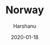 ---
author: "Harshanu"
title: "Norway"
date: 2020-01-18
description: "Tromso, Norway"
tags: ["Tromso", "Norway", "beach", "northsee", "scandinavia", "nordic", "dogsledding", "reindeers"]
thumbnail: https://photos.harshanu.space/api/v1/t/6d028bdd53ee6208c10751515057942eb8f2e815/2zwabhu7/fit_2048
---